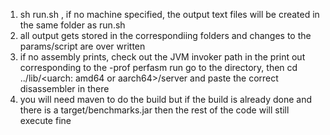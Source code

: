 1) sh run.sh <machine> , if no machine specified, the output text files will be created in the same folder as run.sh
2) all output gets stored in the correspondiing folders and changes to the params/script are over written
3) if no assembly prints, check out the JVM invoker path in the print out corresponding to the -prof perfasm run go to the directory, then cd ../lib/<uarch: amd64 or aarch64>/server and paste the correct disassembler in there
4) you will need maven to do the build but if the build is already done and there is a target/benchmarks.jar then the rest of the code will still execute fine
